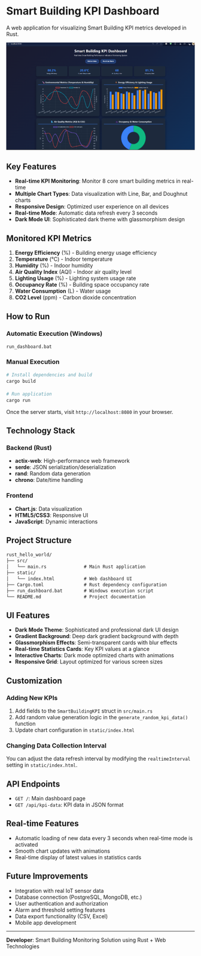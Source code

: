 # Smart Building KPI Dashboard

A web application for visualizing Smart Building KPI metrics developed in Rust.

<p align="center"><img src="https://github.com/mac999/smartbuilding_kpi_sample_server/blob/main/img/img.png"></img></p>

## Key Features

- **Real-time KPI Monitoring**: Monitor 8 core smart building metrics in real-time
- **Multiple Chart Types**: Data visualization with Line, Bar, and Doughnut charts
- **Responsive Design**: Optimized user experience on all devices
- **Real-time Mode**: Automatic data refresh every 3 seconds
- **Dark Mode UI**: Sophisticated dark theme with glassmorphism design

## Monitored KPI Metrics

1. **Energy Efficiency** (%) - Building energy usage efficiency
2. **Temperature** (°C) - Indoor temperature
3. **Humidity** (%) - Indoor humidity
4. **Air Quality Index** (AQI) - Indoor air quality level
5. **Lighting Usage** (%) - Lighting system usage rate
6. **Occupancy Rate** (%) - Building space occupancy rate
7. **Water Consumption** (L) - Water usage
8. **CO2 Level** (ppm) - Carbon dioxide concentration

## How to Run

### Automatic Execution (Windows)
```batch
run_dashboard.bat
```

### Manual Execution
```bash
# Install dependencies and build
cargo build

# Run application
cargo run
```

Once the server starts, visit `http://localhost:8080` in your browser.

##  Technology Stack

### Backend (Rust)
- **actix-web**: High-performance web framework
- **serde**: JSON serialization/deserialization
- **rand**: Random data generation
- **chrono**: Date/time handling

### Frontend
- **Chart.js**: Data visualization
- **HTML5/CSS3**: Responsive UI
- **JavaScript**: Dynamic interactions

##  Project Structure

```
rust_hello_world/
├── src/
│   └── main.rs              # Main Rust application
├── static/
│   └── index.html           # Web dashboard UI
├── Cargo.toml               # Rust dependency configuration
├── run_dashboard.bat        # Windows execution script
└── README.md                # Project documentation
```

##  UI Features

- **Dark Mode Theme**: Sophisticated and professional dark UI design
- **Gradient Background**: Deep dark gradient background with depth
- **Glassmorphism Effects**: Semi-transparent cards with blur effects
- **Real-time Statistics Cards**: Key KPI values at a glance
- **Interactive Charts**: Dark mode optimized charts with animations
- **Responsive Grid**: Layout optimized for various screen sizes

## Customization

### Adding New KPIs
1. Add fields to the `SmartBuildingKPI` struct in `src/main.rs`
2. Add random value generation logic in the `generate_random_kpi_data()` function
3. Update chart configuration in `static/index.html`

### Changing Data Collection Interval
You can adjust the data refresh interval by modifying the `realtimeInterval` setting in `static/index.html`.

## API Endpoints

- `GET /`: Main dashboard page
- `GET /api/kpi-data`: KPI data in JSON format

## Real-time Features

- Automatic loading of new data every 3 seconds when real-time mode is activated
- Smooth chart updates with animations
- Real-time display of latest values in statistics cards

## Future Improvements

- Integration with real IoT sensor data
- Database connection (PostgreSQL, MongoDB, etc.)
- User authentication and authorization
- Alarm and threshold setting features
- Data export functionality (CSV, Excel)
- Mobile app development

---

**Developer**: Smart Building Monitoring Solution using Rust + Web Technologies


